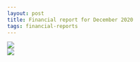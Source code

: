 ```yaml
---
layout: post
title: Financial report for December 2020
tags: financial-reports
---
```

<img src="{{site.url}}/images/reports/dec_2020.jpg" style="display: block; margin: auto;" />

<img src="{{site.url}}/images/reports/dec_2020_receipt.jpg" style="display: block; margin: auto;" />
